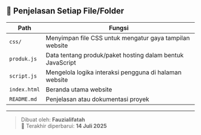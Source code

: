 
## 📘 Penjelasan Setiap File/Folder

| Path             | Fungsi                                                                 |
|------------------|------------------------------------------------------------------------|
| `css/`           | Menyimpan file CSS untuk mengatur gaya tampilan website                |
| `produk.js`      | Data tentang produk/paket hosting dalam bentuk JavaScript              |
| `script.js`      | Mengelola logika interaksi pengguna di halaman website                 |
| `index.html`     | Beranda utama website                                                  |
| `README.md`      | Penjelasan atau dokumentasi proyek                                     |

---

> Dibuat oleh: **Fauzialifatah**  
> 📆 Terakhir diperbarui: **14 Juli 2025**

